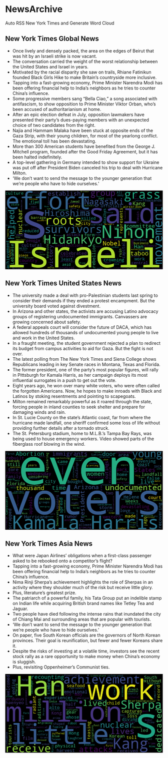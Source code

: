 # NewsArchive
Auto RSS New York Times and Generate Word Cloud

## New York Times Global News
* Once lively and densely packed, the area on the edges of Beirut that was hit by an Israeli strike is now vacant.
* The conversation carried the weight of the worst relationship between the United States and Israel in years.
* Motivated by the racial disparity she saw on trails, Rhiane Fatinikun founded Black Girls Hike to make Britain’s countryside more inclusive.
* Tapping into a fast-growing economy, Prime Minister Narendra Modi has been offering financial help to India’s neighbors as he tries to counter China’s influence.
* Some progressive members sang “Bella Ciao,” a song associated with antifascism, to show opposition to Prime Minister Viktor Orban, who’s been accused of authoritarianism at home.
* After an epic election defeat in July, opposition lawmakers have presented their party’s dues-paying members with an unexpected choice of two candidates from the right.
* Najia and Hammam Malaka have been stuck at opposite ends of the Gaza Strip, with their young children, for most of the yearlong conflict. The emotional toll has been devastating.
* More than 300 American students have benefited from the George J. Mitchell program, founded after the Good Friday Agreement, but it has been halted indefinitely.
* A top-level gathering in Germany intended to show support for Ukraine was put off after President Biden canceled his trip to deal with Hurricane Milton.
* ‘We don’t want to send the message to the younger generation that we’re people who have to hide ourselves.’

![Global](./global.png)
## New York Times United States News
* The university made a deal with pro-Palestinian students last spring to consider their demands if they ended a protest encampment. But the university board voted against divestment.
* In Arizona and other states, the activists are accusing Latino advocacy groups of registering undocumented immigrants. Canvassers are growing concerned about safety.
* A federal appeals court will consider the future of DACA, which has allowed hundreds of thousands of undocumented young people to live and work in the United States.
* In a fraught meeting, the student government rejected a plan to redirect its budget from campus activities to aid for Gaza. But the fight is not over.
* The latest polling from The New York Times and Siena College shows Republicans leading in key Senate races in Montana, Texas and Florida.
* The former president, one of the party’s most popular figures, will rally in Pittsburgh for Kamala Harris, as her campaign deploys its most influential surrogates in a push to get out the vote.
* Eight years ago, he won over many white voters, who were often called the forgotten Americans. Now, he hopes to make inroads with Black and Latinos by stoking resentments and pointing to scapegoats.
* Milton remained remarkably powerful as it roared through the state, forcing people in inland counties to seek shelter and prepare for damaging winds and rain.
* In St. Lucie County on the state’s Atlantic coast, far from where the hurricane made landfall, one sheriff confirmed some loss of life without providing further details after a tornado struck.
* The St. Petersburg stadium, home to M.L.B.’s Tampa Bay Rays, was being used to house emergency workers. Video showed parts of the fiberglass roof blowing in the wind.

![US](./usnews.png)
## New York Times Asia News
* What were Japan Airlines’ obligations when a first-class passenger asked to be rebooked onto a competitor’s flight?
* Tapping into a fast-growing economy, Prime Minister Narendra Modi has been offering financial help to India’s neighbors as he tries to counter China’s influence.
* Nima Rinji Sherpa’s achievement highlights the role of Sherpas in an activity where they shoulder much of the risk but receive little glory.
* Plus, literature’s greatest prize.
* The patriarch of a powerful family, his Tata Group put an indelible stamp on Indian life while acquiring British brand names like Tetley Tea and Jaguar.
* Two people have died following the intense rains that inundated the city of Chiang Mai and surrounding areas that are popular with tourists.
* ‘We don’t want to send the message to the younger generation that we’re people who have to hide ourselves.’
* On paper, five South Korean officials are the governors of North Korean provinces. Their goal is reunification, but fewer and fewer Koreans share it.
* Despite the risks of investing at a volatile time, investors see the recent stock rally as a rare opportunity to make money when China’s economy is sluggish.
* Plus, revisiting Oppenheimer’s Communist ties.

![Asian](./asian.png)
